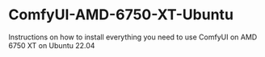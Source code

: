 # ComfyUI-AMD-6750-XT-Ubuntu
Instructions on how to install everything you need to use ComfyUI on AMD 6750 XT on Ubuntu 22.04
